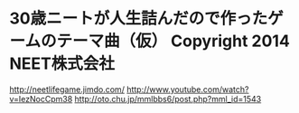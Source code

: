 30歳ニートが人生詰んだので作ったゲームのテーマ曲（仮）
Copyright 2014 NEET株式会社
================

http://neetlifegame.jimdo.com/
http://www.youtube.com/watch?v=IezNocCpm38
http://oto.chu.jp/mmlbbs6/post.php?mml_id=1543
